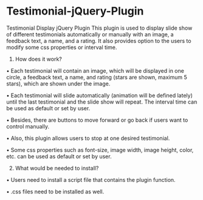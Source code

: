 # Testimonial-jQuery-Plugin
Testimonial Display jQuery Plugin
This plugin is used to display slide show of different testimonials automatically or manually with an image, a feedback text, a name, and a rating. It also provides option to the users to modify some css properties or interval time.

1.	How does it work?

•	Each testimonial will contain an image, which will be displayed in one circle, a feedback text, a name, and rating (stars are shown, maximum 5 stars), which are shown under the image. 

•	Each testimonial will slide automatically (animation will be defined lately) until the last testimonial and the slide show will repeat. The interval time can be used as default or set by user.

•	Besides, there are buttons to move forward or go back if users want to control manually. 

•	Also, this plugin allows users to stop at one desired testimonial. 

•	Some css properties such as font-size, image width, image height, color, etc. can be used as default or set by user.

2.	What would be needed to install?

•	Users need to install a script file that contains the plugin function. 

•	.css files need to be installed as well. 

